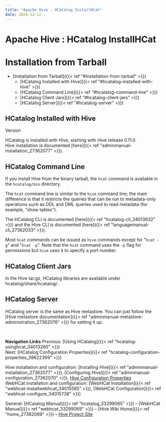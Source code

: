 ```yaml
---
title: "Apache Hive : HCatalog InstallHCat"
date: 2024-12-12
---
```










# Apache Hive : HCatalog InstallHCat






# Installation from Tarball


* [Installation from Tarball]({{< ref "#installation-from-tarball" >}})
	+ [HCatalog Installed with Hive]({{< ref "#hcatalog-installed-with-hive" >}})
	+ [HCatalog Command Line]({{< ref "#hcatalog-command-line" >}})
	+ [HCatalog Client Jars]({{< ref "#hcatalog-client-jars" >}})
	+ [HCatalog Server]({{< ref "#hcatalog-server" >}})




## HCatalog Installed with Hive

Version

HCatalog is installed with Hive, starting with Hive release 0.11.0.  
 Hive installation is documented [here]({{< ref "adminmanual-installation_27362077" >}}).

## HCatalog Command Line

If you install Hive from the binary tarball, the `hcat` command is available in the `hcatalog/bin` directory.

The `hcat` command line is similar to the `hive` command line; the main difference is that it restricts the queries that can be run to metadata-only operations such as DDL and DML queries used to read metadata (for example, "show tables").

The HCatalog CLI is documented [here]({{< ref "hcatalog-cli_34013932" >}}) and the Hive CLI is documented [here]({{< ref "languagemanual-cli_27362033" >}}).

Most `hcat` commands can be issued as `hive` commands except for "`hcat -g`" and "`hcat -p`". Note that the `hcat` command uses the `-p` flag for permissions but `hive` uses it to specify a port number.

## HCatalog Client Jars

In the Hive tar.gz, HCatalog libraries are available under hcatalog/share/hcatalog/.

## HCatalog Server

HCatalog server is the same as Hive metastore. You can just follow the [Hive metastore documentation]({{< ref "adminmanual-metastore-administration_27362076" >}}) for setting it up.

 

**Navigation Links**
Previous: [Using HCatalog]({{< ref "hcatalog-usinghcat_34013260" >}})  
 Next: [HCatalog Configuration Properties]({{< ref "hcatalog-configuration-properties_39622369" >}})

Hive installation and configuration: [Installing Hive]({{< ref "adminmanual-installation_27362077" >}}), [Configuring Hive]({{< ref "adminmanual-configuration_27362070" >}}), [Hive Configuration Properties](https://cwiki.apache.org/confluence/display/Hive/Configuration+Properties)  
 WebHCat installation and configuration: [WebHCat Installation]({{< ref "webhcat-installwebhcat_34015585" >}}), [WebHCat Configuration]({{< ref "webhcat-configure_34015738" >}})

General: [HCatalog Manual]({{< ref "hcatalog_33299065" >}}) – [WebHCat Manual]({{< ref "webhcat_33299069" >}}) – [Hive Wiki Home]({{< ref "home_27362069" >}}) – [Hive Project Site](http://hive.apache.org/)




 

 

